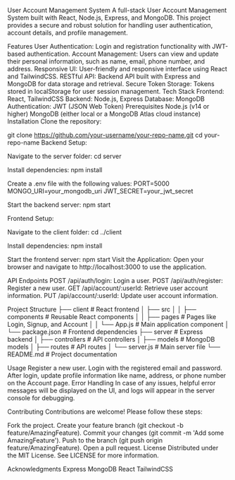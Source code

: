User Account Management System
A full-stack User Account Management System built with React, Node.js, Express, and MongoDB. This project provides a secure and robust solution for handling user authentication, account details, and profile management.

Features
User Authentication: Login and registration functionality with JWT-based authentication.
Account Management: Users can view and update their personal information, such as name, email, phone number, and address.
Responsive UI: User-friendly and responsive interface using React and TailwindCSS.
RESTful API: Backend API built with Express and MongoDB for data storage and retrieval.
Secure Token Storage: Tokens stored in localStorage for user session management.
Tech Stack
Frontend: React, TailwindCSS
Backend: Node.js, Express
Database: MongoDB
Authentication: JWT (JSON Web Token)
Prerequisites
Node.js (v14 or higher)
MongoDB (either local or a MongoDB Atlas cloud instance)
Installation
Clone the repository:

git clone https://github.com/your-username/your-repo-name.git
cd your-repo-name
Backend Setup:

Navigate to the server folder:
cd server

Install dependencies:
npm install

Create a .env file with the following values:
PORT=5000
MONGO_URI=your_mongodb_uri
JWT_SECRET=your_jwt_secret

Start the backend server:
npm start

Frontend Setup:

Navigate to the client folder:
cd ../client

Install dependencies:
npm install

Start the frontend server:
npm start
Visit the Application: Open your browser and navigate to http://localhost:3000 to use the application.

API Endpoints
POST /api/auth/login: Login a user.
POST /api/auth/register: Register a new user.
GET /api/account/:userId: Retrieve user account information.
PUT /api/account/:userId: Update user account information.

Project Structure
├── client              # React frontend
│   ├── src
│   │   ├── components  # Reusable React components
│   │   ├── pages       # Pages like Login, Signup, and Account
│   │   └── App.js      # Main application component
│   └── package.json    # Frontend dependencies
├── server              # Express backend
│   ├── controllers     # API controllers
│   ├── models          # MongoDB models
│   ├── routes          # API routes
│   └── server.js       # Main server file
└── README.md           # Project documentation

Usage
Register a new user.
Login with the registered email and password.
After login, update profile information like name, address, or phone number on the Account page.
Error Handling
In case of any issues, helpful error messages will be displayed on the UI, and logs will appear in the server console for debugging.

Contributing
Contributions are welcome! Please follow these steps:

Fork the project.
Create your feature branch (git checkout -b feature/AmazingFeature).
Commit your changes (git commit -m 'Add some AmazingFeature').
Push to the branch (git push origin feature/AmazingFeature).
Open a pull request.
License
Distributed under the MIT License. See LICENSE for more information.

Acknowledgments
Express
MongoDB
React
TailwindCSS